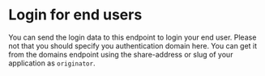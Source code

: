 # Login for end users

You can send the login data to this endpoint to login your end user. Please not that you should specify you authentication domain here. You can get it from the domains endpoint using the share-address or slug of your application as `originator`.